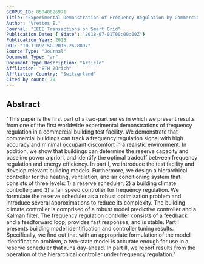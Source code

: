 ```yaml
---
SCOPUS_ID: 85040626971
Title: "Experimental Demonstration of Frequency Regulation by Commercial Buildings-Part I: Modeling and Hierarchical Control Design"
Author: "Vrettos E."
Journal: "IEEE Transactions on Smart Grid"
Publication Date: {'$date': '2018-07-01T00:00:00Z'}
Publication Year: 2018
DOI: "10.1109/TSG.2016.2628897"
Source Type: "Journal"
Document Type: "ar"
Document Type Description: "Article"
Affliation: "ETH Zürich"
Affliation Country: "Switzerland"
Cited by count: 70
---
```


## Abstract
"This paper is the first part of a two-part series in which we present results from one of the first worldwide experimental demonstrations of frequency regulation in a commercial building test facility. We demonstrate that commercial buildings can track a frequency regulation signal with high accuracy and minimal occupant discomfort in a realistic environment. In addition, we show that buildings can determine the reserve capacity and baseline power a priori, and identify the optimal tradeoff between frequency regulation and energy efficiency. In part I, we introduce the test facility and develop relevant building models. Furthermore, we design a hierarchical controller for the heating, ventilation, and air conditioning system that consists of three levels: 1) a reserve scheduler; 2) a building climate controller; and 3) a fan speed controller for frequency regulation. We formulate the reserve scheduler as a robust optimization problem and introduce several approximations to reduce its complexity. The building climate controller is comprised of a robust model predictive controller and a Kalman filter. The frequency regulation controller consists of a feedback and a feedforward loop, provides fast responses, and is stable. Part I presents building model identification and controller tuning results. Specifically, we find out that with an appropriate formulation of the model identification problem, a two-state model is accurate enough for use in a reserve scheduler that runs day-ahead. In part II, we report results from the operation of the hierarchical controller under frequency regulation."
